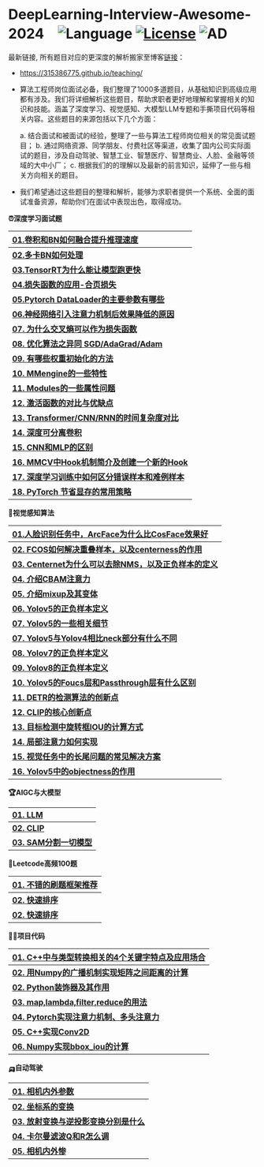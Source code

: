 # **DeepLearning-Interview-Awesome-2024**　![Language](https://img.shields.io/badge/language-Jupyter-orange.svg) [![License](https://img.shields.io/badge/license-MIT-blue.svg)](./LICENSE.md) ![AD](https://img.shields.io/badge/深度学习-感知算法-pink.svg)


最新链接, 所有题目对应的更深度的解析搬家至博客[链接](https://315386775.github.io/)：

- https://315386775.github.io/teaching/

- 算法工程师岗位面试必备，我们整理了1000多道题目，从基础知识到高级应用都有涉及。我们将详细解析这些题目，帮助求职者更好地理解和掌握相关的知识和技能。涵盖了深度学习、视觉感知、大模型LLM专题和手撕项目代码等相关内容。这些题目的来源包括以下几个方面：

    a. 结合面试和被面试的经验，整理了一些与算法工程师岗位相关的常见面试题目； 
    b. 通过网络资源、同学朋友、付费社区等渠道，收集了国内公司实际面试的题目，涉及自动驾驶、智慧工业、智慧医疗、智慧商业、人脸、金融等领域的大中小厂； 
    c. 根据我们的的理解以及最新的前言知识，延伸了一些与相关方向相关的题目。

- 我们希望通过这些题目的整理和解析，能够为求职者提供一个系统、全面的面试准备资源，帮助你们在面试中表现出色，取得成功。


<b><summary>⏰深度学习面试题</summary></b>

| [**01.卷积和BN如何融合提升推理速度**](01-Deep-Learning/Reference.md) |
| :------------------------------------------- |
| [**02.多卡BN如何处理**](01-Deep-Learning/Reference.md) | 
| [**03.TensorRT为什么能让模型跑更快**](01-Deep-Learning/Reference.md) | 
| [**04.损失函数的应用-合页损失**](01-Deep-Learning/Reference.md) | 
| [**05.Pytorch DataLoader的主要参数有哪些**](01-Deep-Learning/Reference.md) | 
| [**06.神经网络引入注意力机制后效果降低的原因**](01-Deep-Learning/Reference.md) |  
| [**07. 为什么交叉熵可以作为损失函数**](01-Deep-Learning/Reference.md) |  
| [**08. 优化算法之异同 SGD/AdaGrad/Adam**](01-Deep-Learning/Reference.md) |  
| [**09. 有哪些权重初始化的方法**](01-Deep-Learning/Reference.md) |  
| [**10. MMengine的一些特性**](01-Deep-Learning/Reference.md) |  
| [**11. Modules的一些属性问题**](01-Deep-Learning/Reference.md) |  
| [**12. 激活函数的对比与优缺点**](01-Deep-Learning/Reference.md) |  
| [**13. Transformer/CNN/RNN的时间复杂度对比**](01-Deep-Learning/Reference.md) |  
| [**14. 深度可分离卷积**](01-Deep-Learning/Reference.md) |  
| [**15. CNN和MLP的区别**](01-Deep-Learning/Reference.md) |  
| [**16. MMCV中Hook机制简介及创建一个新的Hook**](01-Deep-Learning/Reference.md) | 
| [**17. 深度学习训练中如何区分错误样本和难例样本**](01-Deep-Learning/Reference.md)           |  
| [**18. PyTorch 节省显存的常用策略**](01-Deep-Learning/Reference.md)           |  


<b><summary>🍳视觉感知算法</summary></b>

| [**01.人脸识别任务中，ArcFace为什么比CosFace效果好**](02-Vision-Perception/Reference.md) |
| :------------------------------------------- |
| [**02. FCOS如何解决重叠样本，以及centerness的作用**](02-Vision-Perception/Reference.md)           | 
| [**03. Centernet为什么可以去除NMS，以及正负样本的定义**](02-Vision-Perception/Reference.md)           | 
| [**04. 介绍CBAM注意力**](02-Vision-Perception/Reference.md)           | 
| [**05. 介绍mixup及其变体**](02-Vision-Perception/Reference.md)           | 
| [**06. Yolov5的正负样本定义**](02-Vision-Perception/Reference.md)           | 
| [**07. Yolov5的一些相关细节**](02-Vision-Perception/Reference.md)           | 
| [**07. Yolov5与Yolov4相比neck部分有什么不同**](02-Vision-Perception/Reference.md)           | 
| [**08. Yolov7的正负样本定义**](02-Vision-Perception/Reference.md)           | 
| [**09. Yolov8的正负样本定义**](02-Vision-Perception/Reference.md)           | 
| [**10. Yolov5的Foucs层和Passthrough层有什么区别**](02-Vision-Perception/Reference.md)           | 
| [**11. DETR的检测算法的创新点**](02-Vision-Perception/Reference.md)           | 
| [**12. CLIP的核心创新点**](02-Vision-Perception/Reference.md)           | 
| [**13. 目标检测中旋转框IOU的计算方式**](02-Vision-Perception/Reference.md)           | 
| [**14. 局部注意力如何实现**](02-Vision-Perception/Reference.md)           | 
| [**15. 视觉任务中的长尾问题的常见解决方案**](02-Vision-Perception/Reference.md)           | 
| [**16. Yolov5中的objectness的作用**](02-Vision-Perception/Reference.md)           | 



<b><summary>🏆AIGC与大模型</summary></b>

| [**01. LLM**](03-AIGC/Reference.md) |
| :------------------------------------------- |
| [**02. CLIP**](03-Deep-Learning/Reference.md)           | 
| [**03. SAM分割一切模型**](03-Deep-Learning/Reference.md)           | 


<b><summary>🚩Leetcode高频100题</summary></b>

| [**01. 不错的刷题框架推荐**](04-Code-Top/Reference.md) |
| :------------------------------------------- |
| [**02. 快速排序**](04-Code-Top/Reference.md)           |  
| [**02. 快速排序**](04-Code-Top/Reference.md)           |  


<b><summary>🏳‍🌈项目代码</summary></b>

| [**01. C++中与类型转换相关的4个关键字特点及应用场合**](05-Code-C/Reference.md) |
| :------------------------------------------- |
| [**02. 用Numpy的广播机制实现矩阵之间距离的计算**](05-Code-C/Reference.md) |
| [**02. Python装饰器及其作用**](05-Code-C/Reference.md) |
| [**03. map,lambda,filter,reduce的用法**](05-Code-C/Reference.md) |      |  
| [**04. Pytorch实现注意力机制、多头注意力**](05-Code-C/Reference.md) |      |  
| [**05. C++实现Conv2D**](05-Code-C/Reference.md) |      |  
| [**06. Numpy实现bbox_iou的计算**](05-Code-C/Reference.md) |      |  

<b><summary>🛺自动驾驶</summary></b>

| [**01. 相机内外参数**](06-AD/Reference.md) |
| :------------------------------------------- |
| [**02. 坐标系的变换**](05-Code-C/Reference.md) |
| [**03. 放射变换与逆投影变换分别是什么**](05-Code-C/Reference.md) |      |  
| [**04. 卡尔曼滤波Q和R怎么调**](05-Code-C/Reference.md) |      |  
| [**05. 相机内外惨**](05-Code-C/Reference.md) |      |  